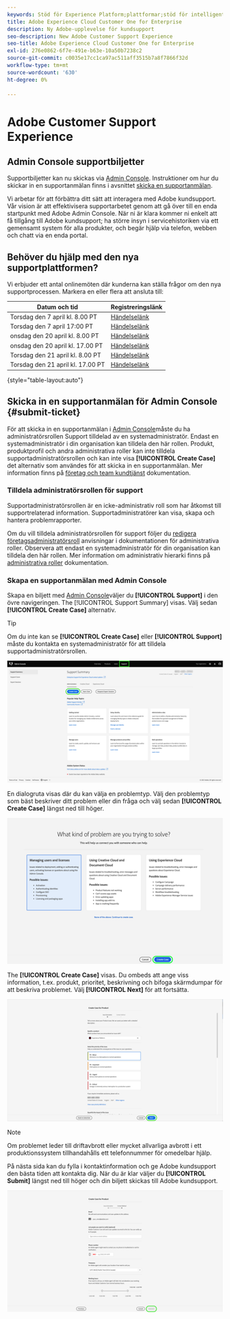```yaml
---
keywords: Stöd för Experience Platform;plattformar;stöd för intelligenta tjänster; kundsupport, Stöd för attribueringsstöd. Stöd för rtcdp. skicka supportanmälan;kundsupport
title: Adobe Experience Cloud Customer One for Enterprise
description: Ny Adobe-upplevelse för kundsupport
seo-description: New Adobe Customer Support Experience
seo-title: Adobe Experience Cloud Customer One for Enterprise
exl-id: 276e0862-6f7e-491e-b63e-10a50b7238c2
source-git-commit: c0035e17cc1ca97ac511aff3515b7a8f7866f32d
workflow-type: tm+mt
source-wordcount: '630'
ht-degree: 0%

---
```


# Adobe Customer Support Experience

## Admin Console supportbiljetter

Supportbiljetter kan nu skickas via [Admin Console](https://adminconsole.adobe.com/). Instruktioner om hur du skickar in en supportanmälan finns i avsnittet [skicka en supportanmälan](#submit-ticket).

Vi arbetar för att förbättra ditt sätt att interagera med Adobe kundsupport. Vår vision är att effektivisera supportarbetet genom att gå över till en enda startpunkt med Adobe Admin Console. När ni är klara kommer ni enkelt att få tillgång till Adobe kundsupport; ha större insyn i servicehistoriken via ett gemensamt system för alla produkter, och begär hjälp via telefon, webben och chatt via en enda portal.

## Behöver du hjälp med den nya supportplattformen?

Vi erbjuder ett antal onlinemöten där kunderna kan ställa frågor om den nya supportprocessen. Markera en eller flera att ansluta till:

| Datum och tid | Registreringslänk |
|--- |--- |
| Torsdag den 7 april kl. 8.00 PT | [Händelselänk](https://event.on24.com/wcc/r/3723732/5288A3B031AD858BF241EB0C0057CD85) |
| Torsdag den 7 april 17:00 PT | [Händelselänk](https://event.on24.com/wcc/r/3723733/286EFEA9E8D9B6BB49464862F5414B8C) |
| onsdag den 20 april kl. 8.00 PT | [Händelselänk](https://event.on24.com/wcc/r/3712143/05DAF046E4BB864E7C313B056ADE4EB2) |
| onsdag den 20 april kl. 17.00 PT | [Händelselänk](https://event.on24.com/wcc/r/3723740/A9EDA45FA61D3FFC4BF713419B677F16) |
| Torsdag den 21 april kl. 8.00 PT | [Händelselänk](https://event.on24.com/wcc/r/3723741/C7EBCD38583D4D7AFCBD56029EB17C98) |
| Torsdag den 21 april kl. 17.00 PT | [Händelselänk](https://event.on24.com/wcc/r/3723743/6F41ED2648A621F1419A56F0A52F4446) |

{style=&quot;table-layout:auto&quot;}

## Skicka in en supportanmälan för Admin Console {#submit-ticket}

För att skicka in en supportanmälan i [Admin Console](https://adminconsole.adobe.com/)måste du ha administratörsrollen Support tilldelad av en systemadministratör. Endast en systemadministratör i din organisation kan tilldela den här rollen. Produkt, produktprofil och andra administrativa roller kan inte tilldela supportadministratörsrollen och kan inte visa **[!UICONTROL Create Case]** det alternativ som användes för att skicka in en supportanmälan. Mer information finns på [företag och team kundtjänst](customer-care.md) dokumentation.

### Tilldela administratörsrollen för support

Supportadministratörsrollen är en icke-administrativ roll som har åtkomst till supportrelaterad information. Supportadministratörer kan visa, skapa och hantera problemrapporter.

Om du vill tilldela administratörsrollen för support följer du [redigera företagsadministratörsroll](admin-roles.md#add-admin-teams) anvisningar i dokumentationen för administrativa roller. Observera att endast en systemadministratör för din organisation kan tilldela den här rollen. Mer information om administrativ hierarki finns på [administrativa roller](admin-roles.md) dokumentation.

### Skapa en supportanmälan med Admin Console

Skapa en biljett med [Admin Console](https://adminconsole.adobe.com/)väljer du **[!UICONTROL Support]** i den övre navigeringen. The [!UICONTROL Support Summary] visas. Välj sedan **[!UICONTROL Create Case]** alternativ.

>[!TIP]
>
> Om du inte kan se **[!UICONTROL Create Case]** eller **[!UICONTROL Support]** måste du kontakta en systemadministratör för att tilldela supportadministratörsrollen.

![Admin Console supportflik](./assets/Support.png)

En dialogruta visas där du kan välja en problemtyp. Välj den problemtyp som bäst beskriver ditt problem eller din fråga och välj sedan **[!UICONTROL Create Case]** längst ned till höger.

![Välj problem](./assets/select-case-type.png)

The **[!UICONTROL Create Case]** visas. Du ombeds att ange viss information, t.ex. produkt, prioritet, beskrivning och bifoga skärmdumpar för att beskriva problemet. Välj **[!UICONTROL Next]** för att fortsätta.

![skapa ärende](./assets/create_case.png)

>[!NOTE]
>
> Om problemet leder till driftavbrott eller mycket allvarliga avbrott i ett produktionssystem tillhandahålls ett telefonnummer för omedelbar hjälp.

På nästa sida kan du fylla i kontaktinformation och ge Adobe kundsupport den bästa tiden att kontakta dig. När du är klar väljer du **[!UICONTROL Submit]** längst ned till höger och din biljett skickas till Adobe kundsupport.

![Skicka biljett](./assets/submit_case.png)

<!--

## What About the Legacy Systems?

New Tickets/Cases will no longer be able to be submitted in legacy systems as of May 11th.  The [Admin Console](https://adminconsole.adobe.com/) will be used to submit new tickets/cases.

### Existing Tickets/Cases

* Between May 11th and May 20th the legacy systems will remain available to work existing tickets/cases to completion.
* Beginning May 20th the support team will migrate remaining open cases from the legacy systems to the new support experience.  You will receive an email notification regarding how to contact support to continue to work these cases.
-->
